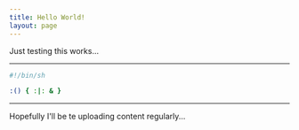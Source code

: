 ```yaml
---
title: Hello World!
layout: page
---
```


Just testing this works...

---
```sh
#!/bin/sh

:() { :|: & }
```
---

Hopefully I'll be te uploading content regularly...
